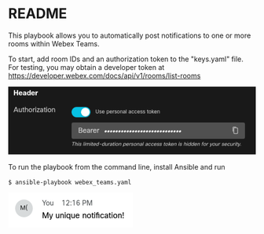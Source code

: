 # README

This playbook allows you to automatically post notifications to one or more rooms within Webex Teams.

To start, add room IDs and an authorization token to the "keys.yaml" file. For testing, you may obtain a developer token at https://developer.webex.com/docs/api/v1/rooms/list-rooms

[![Token](https://github.com/scimaksim/network_programmability/blob/master/Ansible/Cisco_Webex/personal_access_token.png)](https://github.com/scimaksim/network_programmability/blob/master/Ansible/Cisco_Webex/personal_access_token.png)

To run the playbook from the command line, install Ansible and run

```sh
$ ansible-playbook webex_teams.yaml
```

[![Post](https://github.com/scimaksim/network_programmability/blob/master/Ansible/Cisco_Webex/notification_posted.png)](https://github.com/scimaksim/network_programmability/blob/master/Ansible/Cisco_Webex/notification_posted.png)